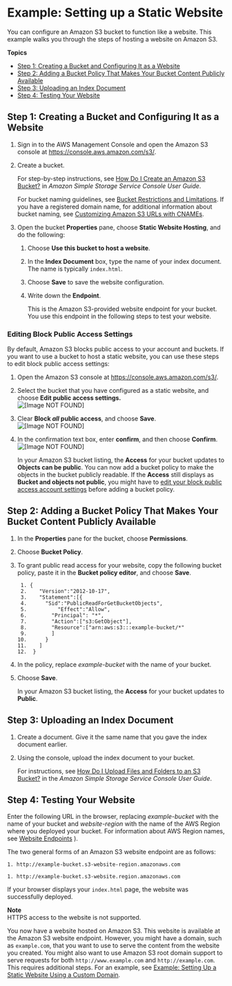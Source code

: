 # Example: Setting up a Static Website<a name="HostingWebsiteOnS3Setup"></a>

You can configure an Amazon S3 bucket to function like a website\. This example walks you through the steps of hosting a website on Amazon S3\.

**Topics**
+ [Step 1: Creating a Bucket and Configuring It as a Website](#step1-create-bucket-config-as-website)
+ [Step 2: Adding a Bucket Policy That Makes Your Bucket Content Publicly Available](#step3-add-bucket-policy-make-content-public)
+ [Step 3: Uploading an Index Document](#step3-upload-index-doc)
+ [Step 4: Testing Your Website](#step4-test-web-site)

## Step 1: Creating a Bucket and Configuring It as a Website<a name="step1-create-bucket-config-as-website"></a>

1. Sign in to the AWS Management Console and open the Amazon S3 console at [https://console\.aws\.amazon\.com/s3/](https://console.aws.amazon.com/s3)\.

1. Create a bucket\.

   For step\-by\-step instructions, see [How Do I Create an Amazon S3 Bucket?](https://docs.aws.amazon.com/AmazonS3/latest/user-guide/create-bucket.html) in *Amazon Simple Storage Service Console User Guide*\.

   For bucket naming guidelines, see [Bucket Restrictions and Limitations](BucketRestrictions.md)\. If you have a registered domain name, for additional information about bucket naming, see [Customizing Amazon S3 URLs with CNAMEs](VirtualHosting.md#VirtualHostingCustomURLs)\.

1. Open the bucket **Properties** pane, choose **Static Website Hosting**, and do the following:

   1. Choose **Use this bucket to host a website**\.

   1. In the **Index Document** box, type the name of your index document\. The name is typically `index.html`\.

   1.  Choose **Save** to save the website configuration\.

   1. Write down the **Endpoint**\.

      This is the Amazon S3\-provided website endpoint for your bucket\. You use this endpoint in the following steps to test your website\.

### Editing Block Public Access Settings<a name="step2-edit-block-public-access"></a>

By default, Amazon S3 blocks public access to your account and buckets\. If you want to use a bucket to host a static website, you can use these steps to edit block public access settings: 

1. Open the Amazon S3 console at [https://console\.aws\.amazon\.com/s3/](https://console.aws.amazon.com/s3/)\.

1. Select the bucket that you have configured as a static website, and choose **Edit public access settings\.**   
![\[Image NOT FOUND\]](http://docs.aws.amazon.com/AmazonS3/latest/dev/images/edit-public-access.png)

1. Clear **Block *all* public access**, and choose **Save**\.  
![\[Image NOT FOUND\]](http://docs.aws.amazon.com/AmazonS3/latest/dev/images/edit-public-access-clear.png)

1. In the confirmation text box, enter **confirm**, and then choose **Confirm**\.  
![\[Image NOT FOUND\]](http://docs.aws.amazon.com/AmazonS3/latest/dev/images/edit-public-access-confirm.png)

   In your Amazon S3 bucket listing, the **Access** for your bucket updates to **Objects can be public**\. You can now add a bucket policy to make the objects in the bucket publicly readable\. If the **Access** still displays as **Bucket and objects not public**, you might have to [edit your block public access account settings](https://docs.aws.amazon.com/AmazonS3/latest/user-guide/block-public-access-account.html) before adding a bucket policy\.

## Step 2: Adding a Bucket Policy That Makes Your Bucket Content Publicly Available<a name="step3-add-bucket-policy-make-content-public"></a>

1. In the **Properties** pane for the bucket, choose **Permissions**\.

1. Choose **Bucket Policy**\.

1. To grant public read access for your website, copy the following bucket policy, paste it in the **Bucket policy editor**, and choose **Save**\. 

   ```
    1. {
    2.    "Version":"2012-10-17",
    3.    "Statement":[{
    4.  	"Sid":"PublicReadForGetBucketObjects",
    5.          "Effect":"Allow",
    6.  	  "Principal": "*",
    7.        "Action":["s3:GetObject"],
    8.        "Resource":["arn:aws:s3:::example-bucket/*"
    9.        ]
   10.      }
   11.    ]
   12.  }
   ```

1. In the policy, replace *example\-bucket* with the name of your bucket\.

1. Choose **Save**\.

   In your Amazon S3 bucket listing, the **Access** for your bucket updates to **Public**\. 

## Step 3: Uploading an Index Document<a name="step3-upload-index-doc"></a>

1. Create a document\. Give it the same name that you gave the index document earlier\.

1. Using the console, upload the index document to your bucket\.

   For instructions, see [How Do I Upload Files and Folders to an S3 Bucket?](https://docs.aws.amazon.com/AmazonS3/latest/user-guide/upload-objects.html) in the *Amazon Simple Storage Service Console User Guide*\.

## Step 4: Testing Your Website<a name="step4-test-web-site"></a>

Enter the following URL in the browser, replacing *example\-bucket* with the name of your bucket and *website\-region* with the name of the AWS Region where you deployed your bucket\. For information about AWS Region names, see [Website Endpoints](WebsiteEndpoints.md) \)\. 

The two general forms of an Amazon S3 website endpoint are as follows: 

```
1. http://example-bucket.s3-website-region.amazonaws.com
```

```
1. http://example-bucket.s3-website.region.amazonaws.com
```

If your browser displays your `index.html` page, the website was successfully deployed\.

**Note**  
HTTPS access to the website is not supported\.

You now have a website hosted on Amazon S3\. This website is available at the Amazon S3 website endpoint\. However, you might have a domain, such as `example.com`, that you want to use to serve the content from the website you created\. You might also want to use Amazon S3 root domain support to serve requests for both `http://www.example.com` and `http://example.com`\. This requires additional steps\. For an example, see [Example: Setting Up a Static Website Using a Custom Domain](website-hosting-custom-domain-walkthrough.md)\. 